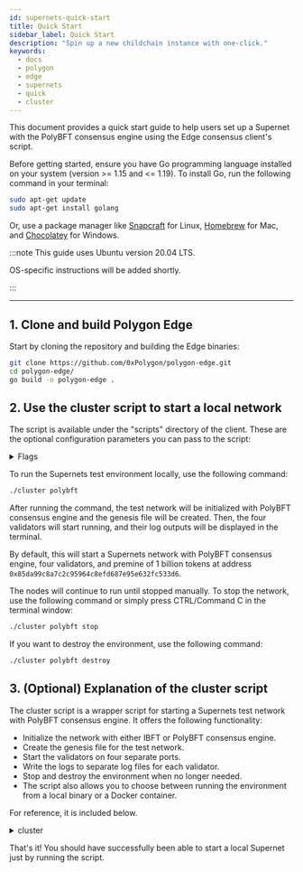 ```yaml
---
id: supernets-quick-start
title: Quick Start
sidebar_label: Quick Start
description: "Spin up a new childchain instance with one-click."
keywords:
  - docs
  - polygon
  - edge
  - supernets
  - quick
  - cluster
---
```


This document provides a quick start guide to help users set up a Supernet with the PolyBFT consensus engine using the Edge consensus client's script.

Before getting started, ensure you have Go programming language installed on your system (version >= 1.15 and <= 1.19). To install Go, run the following command in your terminal:

  ```bash
  sudo apt-get update
  sudo apt-get install golang
  ```

Or, use a package manager like [Snapcraft](https://snapcraft.io/go) for Linux, [Homebrew](https://formulae.brew.sh/formula/go) for Mac, and [Chocolatey](https://community.chocolatey.org/packages/golang) for Windows.

:::note This guide uses Ubuntu version 20.04 LTS.

OS-specific instructions will be added shortly.

:::

---

## 1. Clone and build Polygon Edge

Start by cloning the repository and building the Edge binaries:

  ```bash
  git clone https://github.com/0xPolygon/polygon-edge.git
  cd polygon-edge/
  go build -o polygon-edge .
  ```

## 2. Use the cluster script to start a local network

The script is available under the "scripts" directory of the client.
These are the optional configuration parameters you can pass to the script:

<details>
<summary>Flags</summary>

| Flag | Description | Default Value |
|------|-------------|---------------|
| --consensus | Consensus algorithm used to validate transactions. | polybft |
| --validator-set-size | Number of validators in the network. | 4 |
| --bridge-json-rpc | JSON-RPC endpoint for the bridge. | http://127.0.0.1:8545 |
| --block-gas-limit | Maximum gas allowed for a block. | 10000000 |
| --premine | Address and amount of tokens to premine in the genesis block. | 0x85da99c8a7c2c95964c8efd687e95e632fc533d6:1000000000000000000000 |
| --epoch-size | Number of blocks per epoch. | 10 |
| --data-dir | Directory to store chain data. | test-chain- |
| --num | Number of nodes in the network. | 4 |
| --bootnode | Bootstrap node address in multiaddress format. | /ip4/127.0.0.1/tcp/30301/p2p/... |
| --insecure | Disable TLS. | |
| --log-level | Logging level for validators. | INFO |
| --seal | Enable block sealing. | |
| --help | Print usage information. | |

</details>

To run the Supernets test environment locally, use the following command:

  ```bash
  ./cluster polybft
  ```

After running the command, the test network will be initialized with PolyBFT consensus engine and the genesis file will be created. Then, the four validators will start running, and their log outputs will be displayed in the terminal.

By default, this will start a Supernets network with PolyBFT consensus engine, four validators, and premine of 1 billion tokens at address `0x85da99c8a7c2c95964c8efd687e95e632fc533d6`.

The nodes will continue to run until stopped manually. To stop the network, use the following command or simply press CTRL/Command C in the terminal window:

  ```bash
  ./cluster polybft stop
  ```

If you want to destroy the environment, use the following command:

  ```bash
  ./cluster polybft destroy
  ```

## 3. (Optional) Explanation of the cluster script

The cluster script is a wrapper script for starting a Supernets test network with PolyBFT consensus engine. It offers the following functionality:

- Initialize the network with either IBFT or PolyBFT consensus engine.
- Create the genesis file for the test network.
- Start the validators on four separate ports.
- Write the logs to separate log files for each validator.
- Stop and destroy the environment when no longer needed.
- The script also allows you to choose between running the environment from a local binary or a Docker container.

For reference, it is included below.

<details>
<summary>cluster</summary>

```sh
#!/usr/bin/env bash

function initIbftConsensus() {
    echo "Running with ibft consensus"
    ./polygon-edge secrets init --insecure --data-dir test-chain- --num 4

    node1_id=$(./polygon-edge secrets output --data-dir test-chain-1 | grep Node | head -n 1 | awk -F ' ' '{print $4}')
    node2_id=$(./polygon-edge secrets output --data-dir test-chain-2 | grep Node | head -n 1 | awk -F ' ' '{print $4}')

    genesis_params="--consensus ibft --ibft-validators-prefix-path test-chain- \
    --bootnode /ip4/127.0.0.1/tcp/30301/p2p/$node1_id \
    --bootnode /ip4/127.0.0.1/tcp/30302/p2p/$node2_id"
}

function initPolybftConsensus() {
    echo "Running with polybft consensus"
    genesis_params="--consensus polybft --validator-set-size=4 --bridge-json-rpc http://127.0.0.1:8545"
    ./polygon-edge polybft-secrets --insecure --data-dir test-chain- --num 4
    ./polygon-edge manifest
}

function createGenesis() {
    ./polygon-edge genesis $genesis_params \
      --block-gas-limit 10000000 \
      --premine 0x85da99c8a7c2c95964c8efd687e95e632fc533d6:1000000000000000000000 \
      --epoch-size 10
}

function startServerFromBinary() {
  if [ "$1" == "write-logs" ]; then
    echo "Writing validators logs to the files..."
    ./polygon-edge server --data-dir ./test-chain-1 --chain genesis.json \
      --grpc-address :10000 --libp2p :30301 --jsonrpc :10002 \
      --num-block-confirmations 2 --seal --log-level DEBUG 2>&1 | tee ./validator-1.log &
    ./polygon-edge server --data-dir ./test-chain-2 --chain genesis.json \
      --grpc-address :20000 --libp2p :30302 --jsonrpc :20002 \
      --num-block-confirmations 2 --seal --log-level DEBUG 2>&1 | tee ./validator-2.log &
    ./polygon-edge server --data-dir ./test-chain-3 --chain genesis.json \
      --grpc-address :30000 --libp2p :30303 --jsonrpc :30002 \
      --num-block-confirmations 2 --seal --log-level DEBUG 2>&1 | tee ./validator-3.log &
    ./polygon-edge server --data-dir ./test-chain-4 --chain genesis.json \
      --grpc-address :40000 --libp2p :30304 --jsonrpc :40002 \
      --num-block-confirmations 2 --seal --log-level DEBUG 2>&1 | tee ./validator-4.log &
      wait
  else
    ./polygon-edge server --data-dir ./test-chain-1 --chain genesis.json \
      --grpc-address :10000 --libp2p :30301 --jsonrpc :10002 \
      --num-block-confirmations 2 --seal --log-level DEBUG &
    ./polygon-edge server --data-dir ./test-chain-2 --chain genesis.json \
      --grpc-address :20000 --libp2p :30302 --jsonrpc :20002 \
      --num-block-confirmations 2 --seal --log-level DEBUG &
    ./polygon-edge server --data-dir ./test-chain-3 --chain genesis.json \
      --grpc-address :30000 --libp2p :30303 --jsonrpc :30002 \
      --num-block-confirmations 2 --seal --log-level DEBUG &
    ./polygon-edge server --data-dir ./test-chain-4 --chain genesis.json \
      --grpc-address :40000 --libp2p :30304 --jsonrpc :40002 \
      --num-block-confirmations 2 --seal --log-level DEBUG &
      wait
  fi
}

function startServerFromDockerCompose() {
    case "$1" in
      "ibft")
        docker-compose -f ./docker/local/docker-compose.yml up -d --build
        ;;
      "polybft")
        cd core-contracts && npm install && npm run compile && cd -
        go run ./consensus/polybft/contractsapi/artifacts-gen/main.go
        EDGE_CONSENSUS=polybft docker-compose -f ./docker/local/docker-compose.yml up -d --build
        ;;
    esac
}

function destroyDockerEnvironment() {
    docker-compose -f ./docker/local/docker-compose.yml down -v
}

function stopDockerEnvironment() {
    docker-compose -f ./docker/local/docker-compose.yml stop
}

set -e

# Reset test-dirs
rm -rf test-chain-*
rm -f genesis.json
rm -f manifest.json

# Build binary
go build -o polygon-edge .

# If --docker flag is set run docker environment otherwise run from binary
case "$2" in
  "--docker")
    # cluster {consensus} --docker destroy
    if [ "$3" == "destroy" ]; then
      destroyDockerEnvironment
      echo "Docker $1 environment destroyed!"
      exit 0
    # cluster {consensus} --docker stop
    elif [ "$3" == "stop" ]; then
      stopDockerEnvironment
      echo "Docker $1 environment stoped!"
      exit 0;
    fi

    # cluster {consensus} --docker
    echo "Running $1 docker environment..."
    startServerFromDockerCompose $1
    echo "Docker $1 environment deployed."
    exit 0
    ;;
  # cluster {consensus}
  *)
    echo "Running $1 environment from local binary..."
    # Initialize ibft or polybft consensus
    if [ "$1" == "ibft" ]; then
      # Initialize ibft consensus
      initIbftConsensus
      # Create genesis file and start the server from binary
      createGenesis
      startServerFromBinary $2
      exit 0;
    elif [ "$1" == "polybft" ]; then
      # Initialize polybft consensus
      initPolybftConsensus
      # Create genesis file and start the server from binary
      createGenesis
      startServerFromBinary $2
      exit 0;
    else
      echo "Unsupported consensus mode. Supported modes are: ibft and polybft "
      exit 1;
    fi
  ;;
esac
```

</details>

That's it! You should have successfully been able to start a local Supernet just by running the script.
